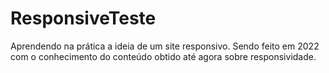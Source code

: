 # ResponsiveTeste
Aprendendo na prática a ideia de um site responsivo.
Sendo feito em 2022 com o conhecimento do conteúdo obtido até agora sobre responsividade.
